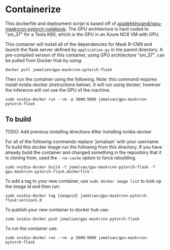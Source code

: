 # Containerize
This dockerfile and deployment script is based off of [azadehkhojandi/gpu-maskrcnn-pytorch-notebook](https://github.com/Azadehkhojandi/gpu-jupyter-docker-stacks). The GPU architecture is hard coded to "sm_37" for a Tesla K80, which is the GPU in an Azure NC6 VM with GPU.

This container will install all of the dependencies for Mask R-CNN and launch the flask server defined by `application.py` in the parent directory. A pre-compiled version of this container, using GPU architecture "sm_37", can be pulled from Docker Hub by using:
```
docker pull jomalsan/gpu-maskrcnn-pytorch-flask
```

Then run the container using the following. Note: this command requires install nvidia-docker (instructions below). It will run using docker, however the inference will not use the GPU of the machine.
```
sudo nvidia-docker run --rm -p 5000:5000 jomalsan/gpu-maskrcnn-pytorch-flask
```

## To build
TODO: Add previous installing directions
After installing nvidia-docker

For all of the following commands replace 'jomalsan' with your username.
To build this docker image run the following from this directory. If you have already build the container and changed something in the repository that it is cloning from, used the `--no-cache` option to force rebuilding.
```
sudo nvidia-docker build -t jomalsan/gpu-maskrcnn-pytorch-flask -f gpu-maskrcnn-pytorch-flask.dockerfile .
```

To add a tag to your new container, use `sudo docker image list` to look up the image id and then run:
```
sudo nvidia-docker tag {imageid} jomalsan/gpu-maskrcnn-pytorch-flask:version1.0
```

To publish your new container to docker hub use:
```
sudo nvidia-docker push jomalsan/gpu-maskrcnn-pytorch-flask
```

To run the container use:
```
sudo nvidia-docker run --rm -p 5000:5000 jomalsan/gpu-maskrcnn-pytorch-flask
```